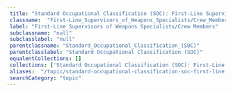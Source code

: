 ```yaml
--- 
 title: "Standard Occupational Classification (SOC): First-Line Supervisors of Weapons Specialists/Crew Members" 
 classname:  "First-Line_Supervisors_of_Weapons_Specialists/Crew_Members" 
 label: "First-Line Supervisors of Weapons Specialists/Crew Members" 
 subclassname: "null" 
 subclasslabel: "null" 
 parentclassname: "Standard_Occupational_Classification_(SOC)" 
 parentclasslabel: "Standard Occupational Classification (SOC)" 
 equalentCollections: [] 
 collections: ['Standard Occupational Classification (SOC): First-Line Supervisors of Weapons Specialists/Crew Members']
 aliases:  "/topic/standard-occupational-classification-soc-first-line-supervisors-of-weapons-specialistscrew-members"  
 searchCategory: "topic" 
---
```

